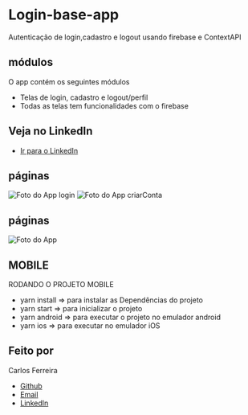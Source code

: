 # Login-base-app
 Autenticação de login,cadastro e logout usando firebase e ContextAPI

## módulos

O app contém os seguintes módulos

* Telas de login, cadastro e logout/perfil
* Todas as telas tem funcionalidades com o firebase 

## Veja no LinkedIn
* [Ir para o LinkedIn](https://www.linkedin.com/posts/carlos-ferreira-4b2ba219a_aplica%C3%A7%C3%A3o-criada-em-react-native-com-firebase-activity-6754205092993368064-u7pz)

## páginas
![Foto do App login](https://github.com/CarlosSTS/loginBase/blob/master/images/login.jpeg)
![Foto do App criarConta](https://github.com/CarlosSTS/loginBase/blob/master/images/create.jpeg)

## páginas
![Foto do App](https://github.com/CarlosSTS/loginBase/blob/master/images/auth.png)

## MOBILE
RODANDO O PROJETO MOBILE
* yarn install => para instalar as Dependências do projeto
* yarn start => para inicializar o projeto
* yarn android => para executar o projeto no emulador android
* yarn ios => para executar no emulador iOS

## Feito por

Carlos Ferreira
* [Github](https://www.github.com/CarlosSTS)
* [Email](mailto://carlossts826@gmail.com)
* [LinkedIn](https://www.linkedin.com/in/carlos-ferreira-4b2ba219a/)
